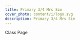 ```yaml
---
title: Primary 3/4 Mrs Sim
cover_photo: content/i/logo.svg
description: Primary 3/4 Mrs Sim
---
```

Class Page